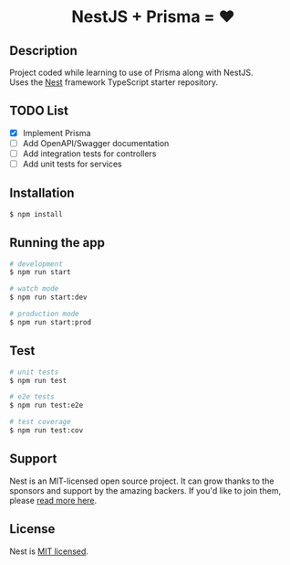 <h1 align="center">NestJS + Prisma = ❤</h1>

## Description

Project coded while learning to use of Prisma along with NestJS.
<br/>
Uses the [Nest](https://github.com/nestjs/nest) framework TypeScript starter repository.

## TODO List

- [x] Implement Prisma
- [ ] Add OpenAPI/Swagger documentation
- [ ] Add integration tests for controllers
- [ ] Add unit tests for services

## Installation

```bash
$ npm install
```

## Running the app

```bash
# development
$ npm run start

# watch mode
$ npm run start:dev

# production mode
$ npm run start:prod
```

## Test

```bash
# unit tests
$ npm run test

# e2e tests
$ npm run test:e2e

# test coverage
$ npm run test:cov
```

## Support

Nest is an MIT-licensed open source project. It can grow thanks to the sponsors and support by the amazing backers. If you'd like to join them, please [read more here](https://docs.nestjs.com/support).

## License

Nest is [MIT licensed](LICENSE).

